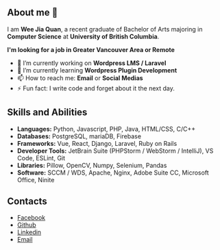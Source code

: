 
## About me 👋
I am **Wee Jia Quan**, a recent graduate of Bachelor of Arts majoring in **Computer Science** at **University of British Columbia**.

**I'm looking for a job in Greater Vancouver Area or Remote**
- 🔭 I’m currently working on **Wordpress LMS / Laravel**
- 🌱 I’m currently learning **Wordpress Plugin Development**
- 📫 How to reach me: **Email** or **Social Medias**
- ⚡ Fun fact: I write code and forget about it the next day.
## Skills and Abilities
-   **Languages:**  Python, Javascript, PHP, Java, HTML/CSS, C/C++
-   **Databases:**  PostgreSQL, mariaDB, Firebase
-   **Frameworks:**  Vue, React, Django, Laravel, Ruby on Rails
-   **Developer Tools:**  JetBrain Suite (PHPStorm / WebStorm / IntelliJ), VS Code, ESLint, Git
-   **Libraries:**  Pillow, OpenCV, Numpy, Selenium, Pandas
-   **Software:**  SCCM / WDS, Apache, Nginx, Adobe Suite CC, Microsoft Office, Ninite

## Contacts
<ul class="icons">
                <li><a href="https://www.facebook.com/weejiaquan/" class="icon brands fa-facebook"><span class="label">Facebook</span></a></li>
                <li><a href="https://github.com/weejiaquan/" class="icon brands fa-github"><span class="label">Github</span></a></li>
                <li><a href="https://www.linkedin.com/in/weejiaquan/" class="icon brands fa-linkedin"><span class="label">Linkedin</span></a></li>
                <li><a href="mailto:weejiaquan1234@gmail.com" class="icon solid fa-envelope"><span class="label">Email</span></a></li>
            </ul>
<!--
- 👯 I’m looking to collaborate on ...
- 🤔 I’m looking for help with ...
- 💬 Ask me about ...
- -->
